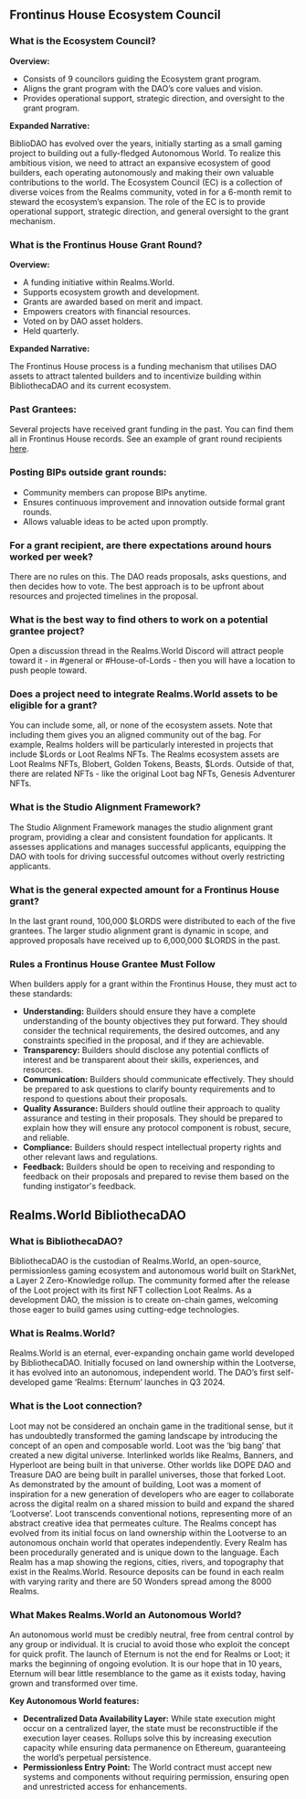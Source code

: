 ## Frontinus House Ecosystem Council

### What is the Ecosystem Council?

**Overview:**

- Consists of 9 councilors guiding the Ecosystem grant program.
- Aligns the grant program with the DAO’s core values and vision.
- Provides operational support, strategic direction, and oversight to the grant program.

**Expanded Narrative:**

BiblioDAO has evolved over the years, initially starting as a small gaming project to building out a fully-fledged Autonomous World. To realize this ambitious vision, we need to attract an expansive ecosystem of good builders, each operating autonomously and making their own valuable contributions to the world. The Ecosystem Council (EC) is a collection of diverse voices from the Realms community, voted in for a 6-month remit to steward the ecosystem’s expansion. The role of the EC is to provide operational support, strategic direction, and general oversight to the grant mechanism.

### What is the Frontinus House Grant Round?

**Overview:**

- A funding initiative within Realms.World.
- Supports ecosystem growth and development.
- Grants are awarded based on merit and impact.
- Empowers creators with financial resources.
- Voted on by DAO asset holders.
- Held quarterly.

**Expanded Narrative:**

The Frontinus House process is a funding mechanism that utilises DAO assets to attract talented builders and to incentivize building within BibliothecaDAO and its current ecosystem.

### Past Grantees:

Several projects have received grant funding in the past. You can find them all in Frontinus House records. See an example of grant round recipients [here](link).

### Posting BIPs outside grant rounds:

- Community members can propose BIPs anytime.
- Ensures continuous improvement and innovation outside formal grant rounds.
- Allows valuable ideas to be acted upon promptly.

### For a grant recipient, are there expectations around hours worked per week?

There are no rules on this. The DAO reads proposals, asks questions, and then decides how to vote. The best approach is to be upfront about resources and projected timelines in the proposal.

### What is the best way to find others to work on a potential grantee project?

Open a discussion thread in the Realms.World Discord will attract people toward it - in #general or #House-of-Lords - then you will have a location to push people toward.

### Does a project need to integrate Realms.World assets to be eligible for a grant?

You can include some, all, or none of the ecosystem assets. Note that including them gives you an aligned community out of the bag. For example, Realms holders will be particularly interested in projects that include $Lords or Loot Realms NFTs. The Realms ecosystem assets are Loot Realms NFTs, Blobert, Golden Tokens, Beasts, $Lords. Outside of that, there are related NFTs - like the original Loot bag NFTs, Genesis Adventurer NFTs.

### What is the Studio Alignment Framework?

The Studio Alignment Framework manages the studio alignment grant program, providing a clear and consistent foundation for applicants. It assesses applications and manages successful applicants, equipping the DAO with tools for driving successful outcomes without overly restricting applicants.

### What is the general expected amount for a Frontinus House grant?

In the last grant round, 100,000 $LORDS were distributed to each of the five grantees. The larger studio alignment grant is dynamic in scope, and approved proposals have received up to 6,000,000 $LORDS in the past.

### Rules a Frontinus House Grantee Must Follow

When builders apply for a grant within the Frontinus House, they must act to these standards:

- **Understanding:** Builders should ensure they have a complete understanding of the bounty objectives they put forward. They should consider the technical requirements, the desired outcomes, and any constraints specified in the proposal, and if they are achievable.
- **Transparency:** Builders should disclose any potential conflicts of interest and be transparent about their skills, experiences, and resources.
- **Communication:** Builders should communicate effectively. They should be prepared to ask questions to clarify bounty requirements and to respond to questions about their proposals.
- **Quality Assurance:** Builders should outline their approach to quality assurance and testing in their proposals. They should be prepared to explain how they will ensure any protocol component is robust, secure, and reliable.
- **Compliance:** Builders should respect intellectual property rights and other relevant laws and regulations.
- **Feedback:** Builders should be open to receiving and responding to feedback on their proposals and prepared to revise them based on the funding instigator's feedback.

## Realms.World BibliothecaDAO

### What is BibliothecaDAO?

BibliothecaDAO is the custodian of Realms.World, an open-source, permissionless gaming ecosystem and autonomous world built on StarkNet, a Layer 2 Zero-Knowledge rollup. The community formed after the release of the Loot project with its first NFT collection Loot Realms. As a development DAO, the mission is to create on-chain games, welcoming those eager to build games using cutting-edge technologies.

### What is Realms.World?

Realms.World is an eternal, ever-expanding onchain game world developed by BibliothecaDAO. Initially focused on land ownership within the Lootverse, it has evolved into an autonomous, independent world. The DAO’s first self-developed game ‘Realms: Eternum’ launches in Q3 2024.

### What is the Loot connection?

Loot may not be considered an onchain game in the traditional sense, but it has undoubtedly transformed the gaming landscape by introducing the concept of an open and composable world. Loot was the ‘big bang’ that created a new digital universe. Interlinked worlds like Realms, Banners, and Hyperloot are being built in that universe. Other worlds like DOPE DAO and Treasure DAO are being built in parallel universes, those that forked Loot. As demonstrated by the amount of building, Loot was a moment of inspiration for a new generation of developers who are eager to collaborate across the digital realm on a shared mission to build and expand the shared ‘Lootverse’. Loot transcends conventional notions, representing more of an abstract creative idea that permeates culture. The Realms concept has evolved from its initial focus on land ownership within the Lootverse to an autonomous onchain world that operates independently. Every Realm has been procedurally generated and is unique down to the language. Each Realm has a map showing the regions, cities, rivers, and topography that exist in the Realms.World. Resource deposits can be found in each realm with varying rarity and there are 50 Wonders spread among the 8000 Realms.

### What Makes Realms.World an Autonomous World?

An autonomous world must be credibly neutral, free from central control by any group or individual. It is crucial to avoid those who exploit the concept for quick profit. The launch of Eternum is not the end for Realms or Loot; it marks the beginning of ongoing evolution. It is our hope that in 10 years, Eternum will bear little resemblance to the game as it exists today, having grown and transformed over time.

**Key Autonomous World features:**

- **Decentralized Data Availability Layer:** While state execution might occur on a centralized layer, the state must be reconstructible if the execution layer ceases. Rollups solve this by increasing execution capacity while ensuring data permanence on Ethereum, guaranteeing the world’s perpetual persistence.
- **Permissionless Entry Point:** The World contract must accept new systems and components without requiring permission, ensuring open and unrestricted access for enhancements.
